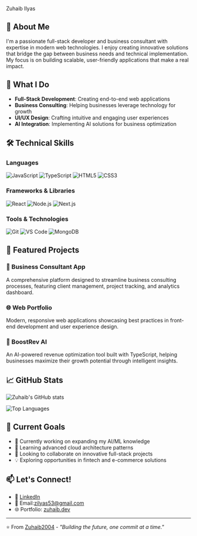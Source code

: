 Zuhaib Ilyas

## 🚀 About Me
I'm a passionate full-stack developer and business consultant with expertise in modern web technologies. I enjoy creating innovative solutions that bridge the gap between business needs and technical implementation. My focus is on building scalable, user-friendly applications that make a real impact.

## 💼 What I Do
- **Full-Stack Development**: Creating end-to-end web applications
- **Business Consulting**: Helping businesses leverage technology for growth
- **UI/UX Design**: Crafting intuitive and engaging user experiences
- **AI Integration**: Implementing AI solutions for business optimization

## 🛠️ Technical Skills

### Languages
![JavaScript](https://img.shields.io/badge/-JavaScript-F7DF1E?style=flat-square&logo=javascript&logoColor=black)
![TypeScript](https://img.shields.io/badge/-TypeScript-3178C6?style=flat-square&logo=typescript&logoColor=white)
![HTML5](https://img.shields.io/badge/-HTML5-E34F26?style=flat-square&logo=html5&logoColor=white)
![CSS3](https://img.shields.io/badge/-CSS3-1572B6?style=flat-square&logo=css3&logoColor=white)

### Frameworks & Libraries
![React](https://img.shields.io/badge/-React-61DAFB?style=flat-square&logo=react&logoColor=black)
![Node.js](https://img.shields.io/badge/-Node.js-339933?style=flat-square&logo=node.js&logoColor=white)
![Next.js](https://img.shields.io/badge/-Next.js-000000?style=flat-square&logo=next.js&logoColor=white)

### Tools & Technologies
![Git](https://img.shields.io/badge/-Git-F05032?style=flat-square&logo=git&logoColor=white)
![VS Code](https://img.shields.io/badge/-VS%20Code-007ACC?style=flat-square&logo=visual-studio-code&logoColor=white)
![MongoDB](https://img.shields.io/badge/-MongoDB-47A248?style=flat-square&logo=mongodb&logoColor=white)

## 🌟 Featured Projects

### 🏢 Business Consultant App
A comprehensive platform designed to streamline business consulting processes, featuring client management, project tracking, and analytics dashboard.

### 🌐 Web Portfolio
Modern, responsive web applications showcasing best practices in front-end development and user experience design.

### 🤖 BoostRev AI
An AI-powered revenue optimization tool built with TypeScript, helping businesses maximize their growth potential through intelligent insights.

## 📈 GitHub Stats

![Zuhaib's GitHub stats](https://github-readme-stats.vercel.app/api?username=Zuhaib2004&show_icons=true&theme=radical)

![Top Languages](https://github-readme-stats.vercel.app/api/top-langs/?username=Zuhaib2004&layout=compact&theme=radical)

## 🎯 Current Goals
- 🔭 Currently working on expanding my AI/ML knowledge
- 🌱 Learning advanced cloud architecture patterns
- 👯 Looking to collaborate on innovative full-stack projects
- 💡 Exploring opportunities in fintech and e-commerce solutions

## 📫 Let's Connect!
- 💼 [LinkedIn](https://linkedin.com/in/zuhaib2004)
- 📧 Email:zilyas53@gmail.com
- 🌐 Portfolio: [zuhaib.dev](https://zuhaib.dev)

---

⭐️ From [Zuhaib2004](https://github.com/Zuhaib2004) - *"Building the future, one commit at a time."*

